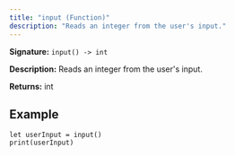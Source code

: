 ```yaml
---
title: "input (Function)"
description: "Reads an integer from the user's input."
---
```


**Signature:** `input() -> int`

**Description:** Reads an integer from the user's input.

**Returns:** int

## Example

```osprey
let userInput = input()
print(userInput)
```
